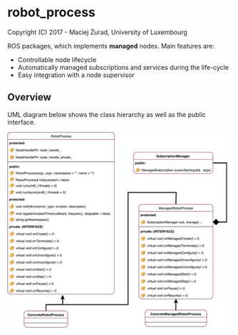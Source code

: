# robot_process
Copyright (C) 2017 - Maciej Żurad, University of Luxembourg

ROS packages, which implements **managed** nodes. Main features are:
- Controllable node lifecycle
- Automatically managed subscriptions and services during the life-cycle
- Easy integration with a node supervisor

## Overview

UML diagram below shows the class hierarchy as well as the public interface.

<img align="center" src="docs/figures/robot_process.pdf" alt="...">



